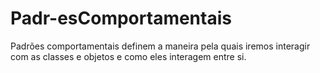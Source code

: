 # Padr-esComportamentais
Padrões comportamentais definem a maneira pela quais iremos interagir com as classes e objetos e como eles interagem entre si.
